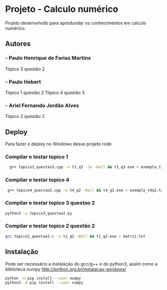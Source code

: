 
# Projeto - Calculo numérico

Projeto desenvolvido para aprodundar os conhecimentos em calculo numérico.




## Autores

### - Paulo Henrique de Farias Martins
Tópico 3 questão 2
### - Paulo Hebert
Tópico 1 questão 2
Tópico 4 questão 3
### - Ariel Fernando Jordão Alves
Tópico 2 questão 2


## Deploy

Para fazer o deploy no Windows desse projeto rode

### Compilar e testar topico 1

```bash
  g++ topico1_questao3.cpp -o t1_q3 -lm -Wall && t1_q3.exe < exemplo_t1q3.txt
```

### Compilar e testar topico 4


```bash
 g++ topico4_questao2.cpp -o t4_q2 -Wall && t4_q2.exe < exemplo_t4q2.txt
```

### Compilar e testar topico 3 questao 2


```bash
python3 -u topico3_questao2.py
```

### Compilar e testar topico 2 questão 2


```bash
gcc topico2_questao2.c -o t2_q2 -Wall && t2_q2.exe < matriz.txt
```
## Instalação

Pode ser necessário a instalação do gcc/g++ e do python3, assim como a biblioteca numpy
http://python.org.br/instalacao-windows/
```bash
python -m pip install --user numpy
python3 -m pip install --user numpy
```
    
